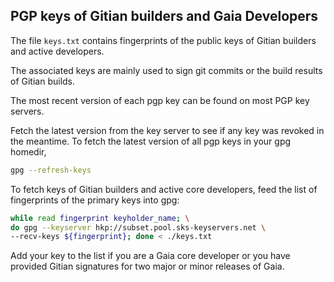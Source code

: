## PGP keys of Gitian builders and Gaia Developers

The file `keys.txt` contains fingerprints of the public keys of Gitian builders
and active developers.

The associated keys are mainly used to sign git commits or the build results
of Gitian builds.

The most recent version of each pgp key can be found on most PGP key servers.

Fetch the latest version from the key server to see if any key was revoked in
the meantime.
To fetch the latest version of all pgp keys in your gpg homedir,

```bash
gpg --refresh-keys
```

To fetch keys of Gitian builders and active core developers, feed the list of
fingerprints of the primary keys into gpg:

```bash
while read fingerprint keyholder_name; \
do gpg --keyserver hkp://subset.pool.sks-keyservers.net \
--recv-keys ${fingerprint}; done < ./keys.txt
```

Add your key to the list if you are a Gaia core developer or you have
provided Gitian signatures for two major or minor releases of Gaia.
